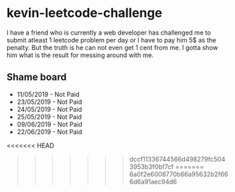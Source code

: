 # kevin-leetcode-challenge
I have a friend who is currently a web developer has challenged me to submit atleast 1 leetcode problem per day or I have to pay him 5$ as the penalty.
But the truth is he can not even get 1 cent from me. I gotta show him what is the result for messing around with me.

## Shame board
- 11/05/2019 - Not Paid
- 23/05/2019 - Not Paid
- 24/05/2019 - Not Paid
- 25/05/2019 - Not Paid
- 09/06/2019 - Not Paid
- 22/06/2019 - Not Paid

<<<<<<< HEAD
>>>>>>> dccf11336744566d498279fc5043953b3f0bf7cf
=======
>>>>>>> 6a0f2e6008770b66a95632b2f666d6a91aec94d6
